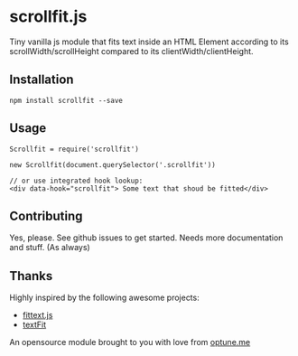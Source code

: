 scrollfit.js
============

Tiny vanilla js module that fits text inside an HTML Element according to its
scrollWidth/scrollHeight compared to its clientWidth/clientHeight.

## Installation

    npm install scrollfit --save


## Usage

    Scrollfit = require('scrollfit')

    new Scrollfit(document.querySelector('.scrollfit'))

    // or use integrated hook lookup:
    <div data-hook="scrollfit"> Some text that shoud be fitted</div>


## Contributing

Yes, please. See github issues to get started. Needs more documentation and stuff. (As always)


## Thanks

Highly inspired by the following awesome projects:
- [fittext.js](http://fittextjs.com/)
- [textFit](https://github.com/STRML/textFit)


An opensource module brought to you with love from [optune.me](http://www.optune.me)
